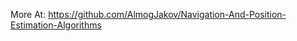 More At: <a href=https://github.com/AlmogJakov/Navigation-And-Position-Estimation-Algorithms>https://github.com/AlmogJakov/Navigation-And-Position-Estimation-Algorithms</a></b>
